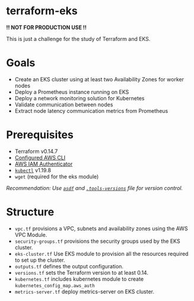# terraform-eks

**!! NOT FOR PRODUCTION USE !!**

This is just a challenge for the study of Terraform and EKS.

# Goals
- Create an EKS cluster using at least two Availability Zones for worker nodes
- Deploy a Prometheus instance running on EKS
- Deploy a network monitoring solution for Kubernetes
- Validate communication between nodes
- Extract node latency communication metrics from Prometheus

# Prerequisites
- Terraform v0.14.7
- [Configured AWS CLI](https://docs.aws.amazon.com/cli/latest/userguide/install-cliv2.html)
- [AWS IAM Authenticator](https://docs.aws.amazon.com/eks/latest/userguide/install-aws-iam-authenticator.html)
- [`kubectl`](https://kubernetes.io/docs/tasks/tools/install-kubectl/) v1.19.8
- `wget` (required for the eks module)

_Recommendation: Use [`asdf`](https://github.com/asdf-vm/asdf) and [`.tools-versions`](.tools-versions) file for version control._

# Structure

- `vpc.tf` provisions a VPC, subnets and availability zones using the AWS VPC Module.
- `security-groups.tf` provisions the security groups used by the EKS cluster.
- `eks-cluster.tf` Use EKS module to provision all the resources required to set up the cluster.
- `outputs.tf` defines the output configuration.
- `versions.tf` sets the Terraform version to at least 0.14.
- `kubernetes.tf` includes kubernetes module to create `kubernetes_config_map.aws_auth`
- `metrics-server.tf` deploy metrics-server on EKS cluster.
